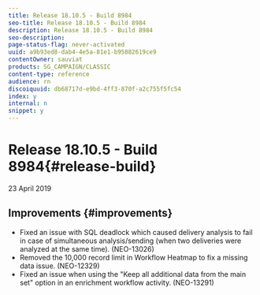 ```yaml
---
title: Release 18.10.5 - Build 8984
seo-title: Release 18.10.5 - Build 8984
description: Release 18.10.5 - Build 8984
seo-description: 
page-status-flag: never-activated
uuid: a9b93ed8-dab4-4e5a-81e1-b95082619ce9
contentOwner: sauviat
products: SG_CAMPAIGN/CLASSIC
content-type: reference
audience: rn
discoiquuid: db68717d-e9bd-4ff3-870f-a2c755f5fc54
index: y
internal: n
snippet: y
---
```


# Release 18.10.5 - Build 8984{#release-build}

23 April 2019

## Improvements {#improvements}

* Fixed an issue with SQL deadlock which caused delivery analysis to fail in case of simultaneous analysis/sending (when two deliveries were analyzed at the same time). (NEO-13026)
* Removed the 10,000 record limit in Workflow Heatmap to fix a missing data issue. (NEO-12329)
* Fixed an issue when using the "Keep all additional data from the main set" option in an enrichment workflow activity. (NEO-13291)

